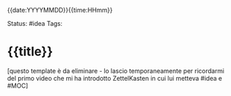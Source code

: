 {{date:YYYYMMDD}}{{time:HHmm}}

Status: #idea
Tags:

# {{title}}

[questo template è da eliminare - lo lascio temporaneamente per ricordarmi del primo video che mi ha introdotto ZettelKasten in cui lui metteva #idea e #MOC]